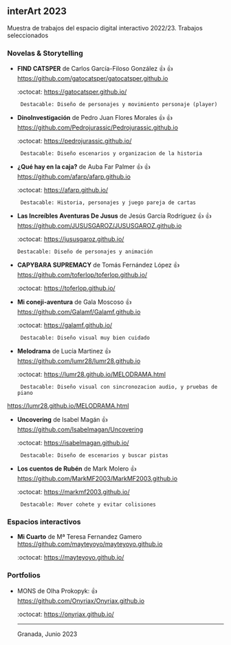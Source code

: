 ## interArt 2023

Muestra de trabajos del espacio digital interactivo 2022/23. Trabajos seleccionados





### Novelas & Storytelling


* **FIND CATSPER** de Carlos García-Filoso González  :+1: :+1: https://github.com/gatocatsper/gatocatsper.github.io

   :octocat: https://gatocatsper.github.io/

      
       Destacable: Diseño de personajes y movimiento personaje (player)
   

* **DinoInvestigación** de Pedro Juan Flores Morales :+1: :+1: https://github.com/Pedrojurassic/Pedrojurassic.github.io

   :octocat: https://pedrojurassic.github.io/

      
       Destacable: Diseño escenarios y organizacion de la historia 
   


* **¿Qué hay en la caja?** de Auba Far Palmer :+1: :+1: https://github.com/afarp/afarp.github.io

   :octocat: https://afarp.github.io/

      
       Destacable: Historia, personajes y juego pareja de cartas  
   

*  **Las Increíbles Aventuras De Jusus** de Jesús García Rodríguez  :+1: :+1:  https://github.com/JUSUSGAROZ/JUSUSGAROZ.github.io
 
      :octocat:   https://jususgaroz.github.io/
      
       Destacable: Diseño de personajes y animación
   
   
   
* **CAPYBARA SUPREMACY** de Tomás Fernández López :+1:  https://github.com/toferlop/toferlop.github.io/


   :octocat: https://toferlop.github.io/
   
    
* **Mi coneji-aventura** de Gala Moscoso  :+1:  https://github.com/Galamf/Galamf.github.io

   :octocat: https://galamf.github.io/
   
      
       Destacable: Diseño visual muy bien cuidado 
 
 
* **Melodrama** de Lucía Martinez  :+1:  https://github.com/lumr28/lumr28.github.io

   :octocat:  https://lumr28.github.io/MELODRAMA.html
   
      
       Destacable: Diseño visual con sincronozacion audio, y pruebas de piano  
  
 
 
 https://lumr28.github.io/MELODRAMA.html
   
* **Uncovering** de  Isabel Magán :+1:  https://github.com/Isabelmagan/Uncovering

   :octocat: https://isabelmagan.github.io/

     
       Destacable: Diseño de escenarios y buscar pistas
   
   
 
* **Los cuentos de Rubén** de Mark Molero :+1:  https://github.com/MarkMF2003/MarkMF2003.github.io

   :octocat: https://markmf2003.github.io/

     
       Destacable: Mover cohete y evitar colisiones
      


### Espacios interactivos 


*  **Mi Cuarto** de Mª Teresa Fernandez Gamero   https://github.com/mayteyoyo/mayteyoyo.github.io

   :octocat: https://mayteyoyo.github.io/









### Portfolios

* MONS de Olha Prokopyk:   :+1: https://github.com/Onyriax/Onyriax.github.io 

  :octocat: https://onyriax.github.io/
 
  
  ----
  
  
  Granada, Junio 2023
  
